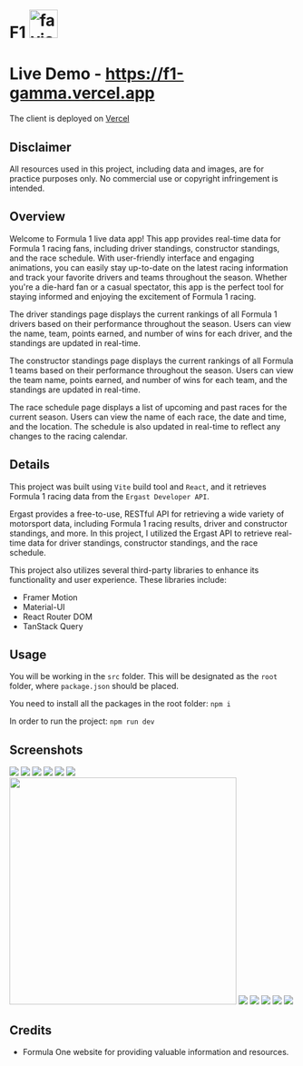 # F1 <img src="/src/assets/F1-LOGO.png" alt="favicon" width="50" height="50"/>

# Live Demo - https://f1-gamma.vercel.app

The client is deployed on [Vercel](https://vercel.com/) 

## Disclaimer 

All resources used in this project, including data and images, are for practice purposes only. No commercial use or copyright infringement is intended.

## Overview

Welcome to Formula 1 live data app! This app provides real-time data for Formula 1 racing fans, including driver standings, constructor standings, and the race schedule. With user-friendly interface and engaging animations, you can easily stay up-to-date on the latest racing information and track your favorite drivers and teams throughout the season. Whether you're a die-hard fan or a casual spectator, this app is the perfect tool for staying informed and enjoying the excitement of Formula 1 racing.

The driver standings page displays the current rankings of all Formula 1 drivers based on their performance throughout the season. Users can view the name, team, points earned, and number of wins for each driver, and the standings are updated in real-time.

The constructor standings page displays the current rankings of all Formula 1 teams based on their performance throughout the season. Users can view the team name, points earned, and number of wins for each team, and the standings are updated in real-time.

The race schedule page displays a list of upcoming and past races for the current season. Users can view the name of each race, the date and time, and the location. The schedule is also updated in real-time to reflect any changes to the racing calendar.


## Details

This project was built using `Vite` build tool and `React`, and it retrieves Formula 1 racing data from the `Ergast Developer API`.

Ergast provides a free-to-use, RESTful API for retrieving a wide variety of motorsport data, including Formula 1 racing results, driver and constructor standings, and more. In this project, I utilized the Ergast API to retrieve real-time data for driver standings, constructor standings, and the race schedule.

This project also utilizes several third-party libraries to enhance its functionality and user experience. These libraries include:

- Framer Motion
- Material-UI 
- React Router DOM
- TanStack Query

## Usage 

You will be working in the `src` folder. This will be designated as the `root` folder, where `package.json` should be placed.

You need to install all the packages in the root folder: `npm i`

In order to run the project: `npm run dev`

## Screenshots 
<img src="public/Screenshots/Home.png" />
<img src="public/Screenshots/RaceCalendar.png" />
<img src="public/Screenshots/DriverStandings.png" />
<img src="public/Screenshots/ConstructorsStandings.png">
<img src="public/Screenshots/Drivers.png">
<img src="public/Screenshots/Teams.png">
<img src="public/Screenshots/MobileHome.png" width="400" heigth="600">
<img src="public/Screenshots/MobileRaceCalendar.png">
<img src="public/Screenshots/MobileDriverSt.png">
<img src="public/Screenshots/MobileConstructorSt.png">
<img src="public/Screenshots/MobileDrivers.png">
<img src="public/Screenshots/MobileTeams.png">

## Credits

- Formula One website for providing valuable information and resources.